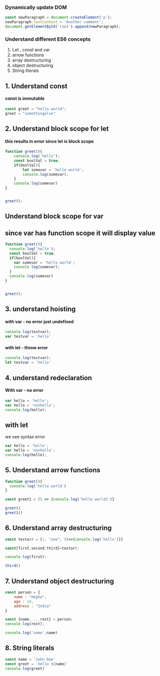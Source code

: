 

### Dynamically update DOM

```javascript
const newParagraph = document.createElement('p');
newParagraph.textContent = 'Another comment';
document.getElementById('root').append(newParagraph);
```

### Understand different ES6 concepts
1. Let , const and var
2. arrow functions
3. array destructuring
4. object destructuring
5. String literals



## 1. Understand const
#### const is immutable
```javascript
const greet = "hello world";
greet = "somethingelse"

```

## 2. Understand block scope for let
#### this results in error since let is block scope
```javascript
function greet(){
    console.log('hello');
    const boolVal = true;
    if(boolVal){
        let somevar = 'hello world';
        console.log(somevar);
    }
    console.log(somevar)
}


greet();
```

## Understand block scope for var
## since var has function scope it will display value
```javascript
function greet(){
  console.log('hello');
  const boolVal = true;
  if(boolVal){
    var somevar = 'hello world';
    console.log(somevar);
  }
  console.log(somevar)
}


greet();
```

## 3. understand hoisting
#### with var - no error just undefined
```javascript
console.log(testvar);
var testvar = 'hello'
```

#### with let - throw error
```javascript
console.log(testvar);
let testvar = 'hello'
```

## 4. understand redeclaration

#### With var - no error
```javascript
var hello = 'hello';
var hello = 'nonhello';
console.log(hello);
```

## with let
we see syntax error
```javascript
var hello = 'hello';
var hello = 'nonhello';
console.log(hello);
```


## 5. Understand arrow functions
```javascript
function greet(){
  console.log('hello world')
}

const greet1 = () => {console.log('hello world2')}

greet()
greet1()
```

## 6. Understand array destructuring
```javascript
const testarr = [1, "one", ()=>{console.log('hello')}]

const[first,second,third]=testarr;

console.log(first);

third()
```

## 7. Understand object destructuring
```javascript
const person = {
    name : "megha",
    age : 14,
    address : "India"
}

const {name, ...rest} = person;
console.log(rest);

console.log('name',name)
```

## 8. String literals

```javascript
const name = 'John Doe'
const greet = `hello ${name}`
console.log(greet)
```